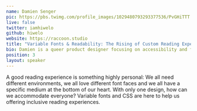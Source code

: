 ```yaml
---
name: Damien Senger
pic: https://pbs.twimg.com/profile_images/1029480793293377536/PvGHiTTT.jpg
live: false
twitter: iamhiwelo
github: hiwelo
website: https://raccoon.studio
title: "Variable Fonts & Readability: The Rising of Custom Reading Experiences"
bio: Damien is a queer product designer focusing on accessibility and fighting for a more inclusive web. Speaker in Europe, they talk in web conferences about using design and CSS to craft more inclusive experiences. Senior Product Designer for Castor EDC in Amsterdam, their inner self is a wild raccoon.
position: 3
layout: speaker
---
```


A good reading experience is something highly personal: We all need different environments, we all love different font faces and we all have a specific medium at the bottom of our heart. With only one design, how can we accommodate everyone? Variable fonts and CSS are here to help us offering inclusive reading experiences.
